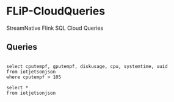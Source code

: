 # FLiP-CloudQueries
StreamNative Flink SQL Cloud Queries


## Queries

```

select cputempf, gputempf, diskusage, cpu, systemtime, uuid
from iotjetsonjson
where cputempf > 105

select *
from iotjetsonjson




```
